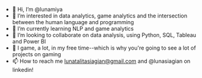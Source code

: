 - 👋 Hi, I’m @lunamiya
- 👀 I’m interested in data analytics, game analytics and the intersection between the human language and programming
- 🌱 I’m currently learning NLP and game analytics 
- 💞️ I’m looking to collaborate on data analysis, using Python, SQL, Tableau and Power BI
- 💞️ I game, a lot, in my free time--which is why you're going to see a lot of projects on gaming
- 📫 How to reach me lunatalitasiagian@gmail.com and @lunasiagian on linkedin!

<!---
lunamiya/lunamiya is a ✨ special ✨ repository because its `README.md` (this file) appears on your GitHub profile.
You can click the Preview link to take a look at your changes.
--->
